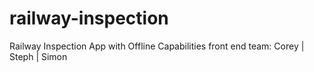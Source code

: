 # railway-inspection
Railway Inspection App with Offline Capabilities
front end team: Corey | Steph | Simon